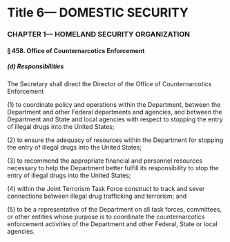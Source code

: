 
# Title 6— DOMESTIC SECURITY
### CHAPTER 1— HOMELAND SECURITY ORGANIZATION
#### § 458. Office of Counternarcotics Enforcement
##### (d) Responsibilities

The Secretary shall direct the Director of the Office of Counternarcotics Enforcement

(1) to coordinate policy and operations within the Department, between the Department and other Federal departments and agencies, and between the Department and State and local agencies with respect to stopping the entry of illegal drugs into the United States;

(2) to ensure the adequacy of resources within the Department for stopping the entry of illegal drugs into the United States;

(3) to recommend the appropriate financial and personnel resources necessary to help the Department better fulfill its responsibility to stop the entry of illegal drugs into the United States;

(4) within the Joint Terrorism Task Force construct to track and sever connections between illegal drug trafficking and terrorism; and

(5) to be a representative of the Department on all task forces, committees, or other entities whose purpose is to coordinate the counternarcotics enforcement activities of the Department and other Federal, State or local agencies.
